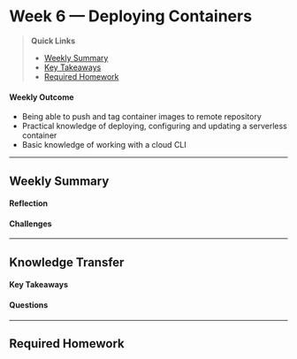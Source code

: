 # Week 6 — Deploying Containers

>__Quick Links__
> - [Weekly Summary](#weekly-summary)
> - [Key Takeaways](#key-takeaways)
> - [Required Homework](#required-homework)

#### Weekly Outcome
- Being able to push and tag container images to remote repository 
- Practical knowledge of deploying, configuring and updating a serverless container
- Basic knowledge of working with a cloud CLI


---

## Weekly Summary
<!--Summary Journal Entry-->


#### Reflection
<!--Thoughts/Feelings so far.-->


#### Challenges
<!-- Challenges you've had this week in completing your tasks. How you might solve them or what you did to solve them. -->



---
## Knowledge Transfer

#### Key Takeaways
<!-- Key takeaways for this week -->


#### Questions
<!-- Questions on the materials or concepts with their answers, if available.-->


---

## Required Homework  
